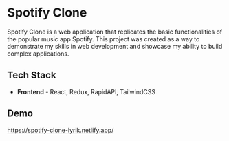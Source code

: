 # Spotify Clone

Spotify Clone is a web application that replicates the basic functionalities of the popular music app Spotify. This project was created as a way to demonstrate my skills in web development and showcase my ability to build complex applications.


## Tech Stack
- **Frontend** - React, Redux, RapidAPI, TailwindCSS


## Demo

https://spotify-clone-lyrik.netlify.app/

